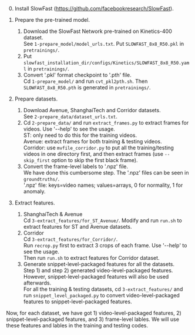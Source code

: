 0.  Install SlowFast (https://github.com/facebookresearch/SlowFast).

1.  Prepare the pre-trained model.
    1)  Download the SlowFast Network pre-trained on Kinetics-400 dataset.\
        See `1-prepare_model/model_urls.txt`. Put `SLOWFAST_8x8_R50.pkl` in `pretrainings/`.
    2)  Put `slowfast_installation_dir/configs/Kinetics/SLOWFAST_8x8_R50.yaml` in `pretrainings/`.
    3)  Convert '.pkl' format checkpoint to '.pth' file.\
        Cd `1-prepare_model/` and run `cvt_pkl2pth.sh`. Then `SLOWFAST_8x8_R50.pth` is generated in `pretrainings/`.

2.  Prepare datasets.
    1)  Download Avenue, ShanghaiTech and Corridor datasets.\
        See `2-prepare_data/dataset_urls.txt`.
    2)  Cd `2-prepare_data/` and run `extract_frames.py` to extract frames for videos. Use '--help' to see the usage.\
        ST: only need to do this for the training videos.\
        Avenue: extract frames for both training & testing videos.\
        Corridor: use `mvfile_corridor.py` to put all the training/testing videos in one directory first, and then extract frames (use `--skip_first` option to skip the first black frame).
    3)  Convert the frame-level labels to '.npz' file.\
        We have done this cumbersome step. The '.npz' files can be seen in `groundtruths/`.\
        '.npz' file: keys=video names; values=arrays, 0 for normality, 1 for anomaly.

3.  Extract features.
    1) ShanghaiTech & Avenue\
        Cd `3-extract_features/for_ST_Avenue/`.
        Modify and run `run.sh` to extract features for ST and Avenue datasets.
    2)  Corridor\
        Cd `3-extract_features/for_Corridor/`.\
        Run `recrop.py` first to extract 3 crops of each frame. Use '--help' to see the usage.\
        Then run `run.sh` to extract features for Corridor dataset.
    3)  Generate snippet-level-packaged features for all the datasets.\
        Step 1) and step 2) generated video-level-packaged features. However, snippet-level-packaged features will also be used afterwards.\
        For all the training & testing datasets, cd `3-extract_features/` and run `snippet_level_packaged.py` to convert video-level-packaged features to snippet-level-packaged features.

Now, for each dataset, we have got 1) video-level-packaged features, 2) snippet-level-packaged features, and 3) frame-level lables.
We will use these features and lables in the training and testing codes.
